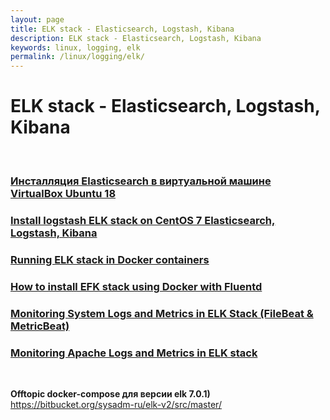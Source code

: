 ```yaml
---
layout: page
title: ELK stack - Elasticsearch, Logstash, Kibana
description: ELK stack - Elasticsearch, Logstash, Kibana
keywords: linux, logging, elk
permalink: /linux/logging/elk/
---
```


# ELK stack - Elasticsearch, Logstash, Kibana

<br/>

### [Инсталляция Elasticsearch в виртуальной машине VirtualBox Ubuntu 18](/linux/logging/elk/install/vbox-ubuntu/)

### [Install logstash ELK stack on CentOS 7 Elasticsearch, Logstash, Kibana](/linux/logging/elk/install/centos/)

### [Running ELK stack in Docker containers](/linux/logging/elk/docker/)

### [How to install EFK stack using Docker with Fluentd](/linux/logging/elk/docker-fluentd/)

### [Monitoring System Logs and Metrics in ELK Stack (FileBeat & MetricBeat)](/linux/logging/elk/filebeat-metricbeat/)

### [Monitoring Apache Logs and Metrics in ELK stack](/linux/logging/elk/apache-logs-and-metrics/)

<br/>

**Offtopic docker-compose для версии elk 7.0.1)**  
https://bitbucket.org/sysadm-ru/elk-v2/src/master/
